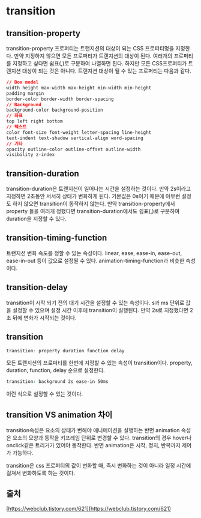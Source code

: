 # transition

## transition-property

transition-property 프로퍼티는 트랜지션의 대상이 되는 CSS 프로퍼티명을 지정한다. 만약 지정하지 않으면 모든 프로퍼티가 트랜지션의 대상이 된다. 여러개의 프로퍼티를 지정하고 싶다면 쉼표(,)로 구분하여 나열하면 된다. 하지만 모든 CSS프로퍼티가 트랜지션 대상이 되는 것은 아니다. 트랜지션 대상이 될 수 있는 프로퍼티는 다음과 같다.

```css
// Box model
width height max-width max-height min-width min-height
padding margin
border-color border-width border-spacing
// Background
background-color background-position
// 좌표
top left right bottom
// 텍스트
color font-size font-weight letter-spacing line-height
text-indent text-shadow vertical-align word-spacing
// 기타
opacity outline-color outline-offset outline-width
visibility z-index
```

## transition-duration

transition-duration은 트랜지션이 일어나는 시간을 설정하는 것이다. 만약 2s이라고 지정하면 2초동안 서서히 상태가 변화하게 된다. 기본값은 0s이기 때문에 아무런 설정도 하지 않으면 transition이 동작하지 않는다. 만약 transition-property에서 property 들을 여러개 정했다면 transition-duration에서도 쉼표(,)로 구분하여 duration을 지정할 수 있다.

## transition-timing-function

트랜지션 변화 속도를 정할 수 있는 속성이다. linear, ease, ease-in, ease-out, ease-in-out 등이 값으로 설정될 수 있다. animation-timing-function과 비슷한 속성이다. 

## transition-delay

transition이 시작 되기 전의 대기 시간을 설정할 수 있는 속성이다. s과 ms 단위로 값을 설정할 수 있으며 설정 시간 이후에 transition이 실행된다. 만약 2s로 지정했다면 2초 뒤에 변화가 시작되는 것이다. 

## transition

```css
transition: property duration function delay
```

모든 트랜지션의 프로퍼티를 한번에 지정할 수 있는 속성이 transition이다. property, duration, function, delay 순으로 설정한다. 

```css
transition: background 2s ease-in 50ms
```

이런 식으로 설정할 수 있는 것이다.

## transition VS animation 차이

transition속성은 요소의 상태가 변해야 애니메이션을 실행하는 반면 animation 속성은 요소의 모양과 동작을 키프레임 단위로 변경할 수 있다. transition의 경우 hover나 onclick같은 트리거가 있어야 동작한다. 반면 animation은 시작, 정지, 반복까지 제어가 가능하다. 

transition은 css 프로퍼티의 값이 변화할 때, 즉시 변화하는 것이 아니라 일정 시간에 걸쳐서 변화하도록 하는 것이다. 

## 출처
[https://webclub.tistory.com/621](https://webclub.tistory.com/621)
